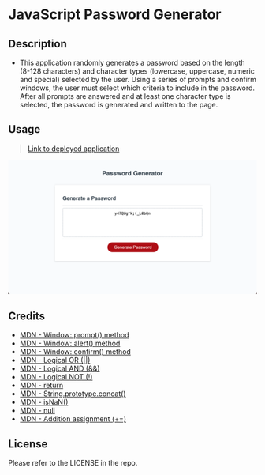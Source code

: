 # JavaScript Password Generator

## Description
- This application randomly generates a password based on the length (8-128 characters) and character types (lowercase, uppercase, numeric and special) selected by the user. Using a series of prompts and confirm windows, the user must select which criteria to include in the password. After all prompts are answered and at least one character type is selected, the password is generated and written to the page.

## Usage
> [Link to deployed application](https://kyoriku.github.io/password-generator/)

![Screenshot](assets/images/passwordgenerator.png)

## Credits
- [MDN - Window: prompt() method](https://developer.mozilla.org/en-US/docs/Web/API/Window/prompt)
- [MDN - Window: alert() method](https://developer.mozilla.org/en-US/docs/Web/API/Window/alert)
- [MDN - Window: confirm() method](https://developer.mozilla.org/en-US/docs/Web/API/Window/confirm)
- [MDN - Logical OR (||)](https://developer.mozilla.org/en-US/docs/Web/JavaScript/Reference/Operators/Logical_OR)
- [MDN - Logical AND (&&)](https://developer.mozilla.org/en-US/docs/Web/JavaScript/Reference/Operators/Logical_AND)
- [MDN - Logical NOT (!)](https://developer.mozilla.org/en-US/docs/Web/JavaScript/Reference/Operators/Logical_NOT)
- [MDN - return](https://developer.mozilla.org/en-US/docs/Web/JavaScript/Reference/Statements/return)
- [MDN - String.prototype.concat()](https://developer.mozilla.org/en-US/docs/Web/JavaScript/Reference/Global_Objects/String/concat)
- [MDN - isNaN()](https://developer.mozilla.org/en-US/docs/Web/JavaScript/Reference/Global_Objects/isNaN)
- [MDN - null](https://developer.mozilla.org/en-US/docs/Web/JavaScript/Reference/Operators/null)
- [MDN - Addition assignment (+=)](https://developer.mozilla.org/en-US/docs/Web/JavaScript/Reference/Operators/Addition_assignment)

## License
Please refer to the LICENSE in the repo.